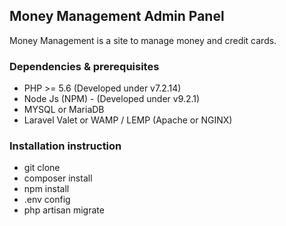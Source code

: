 ## Money Management Admin Panel

Money Management is a site to manage money and credit cards. 

### Dependencies & prerequisites

- PHP >= 5.6 (Developed under v7.2.14)
- Node Js (NPM) - (Developed under v9.2.1)
- MYSQL or MariaDB
- Laravel Valet or WAMP / LEMP (Apache or NGINX)

### Installation instruction

- git clone
- composer install
- npm install
- .env config
- php artisan migrate